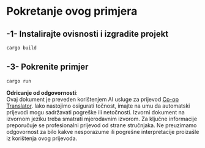 <!--
CO_OP_TRANSLATOR_METADATA:
{
  "original_hash": "154876082e29d53dc2a2615a65627464",
  "translation_date": "2025-08-19T17:54:57+00:00",
  "source_file": "03-GettingStarted/01-first-server/solution/rust/README.md",
  "language_code": "hr"
}
-->
# Pokretanje ovog primjera

## -1- Instalirajte ovisnosti i izgradite projekt

```bash
cargo build
```

## -3- Pokrenite primjer

```bash
cargo run
```

**Odricanje od odgovornosti**:  
Ovaj dokument je preveden korištenjem AI usluge za prijevod [Co-op Translator](https://github.com/Azure/co-op-translator). Iako nastojimo osigurati točnost, imajte na umu da automatski prijevodi mogu sadržavati pogreške ili netočnosti. Izvorni dokument na izvornom jeziku treba smatrati mjerodavnim izvorom. Za ključne informacije preporučuje se profesionalni prijevod od strane stručnjaka. Ne preuzimamo odgovornost za bilo kakve nesporazume ili pogrešne interpretacije proizašle iz korištenja ovog prijevoda.